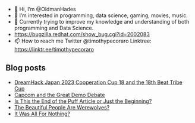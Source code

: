 - 👋 Hi, I’m @OldmanHades
- 👀 I’m interested in programming, data science, gaming, movies, music.
- 🌱 Currently trying to improve my knowledge and understanding of both programming and Data Science.
- https://bugzilla.redhat.com/show_bug.cgi?id=2002083
- 📫 How to reach me Twitter @timothypecoraro
Linktree: https://linktr.ee/timothypecoraro

## Blog posts
<!-- BLOG-POST-LIST:START -->
- [DreamHack Japan 2023 Cooperation Cup 18 and the 18th Beat Tribe Cup](https://medium.com/@timothypecoraro/dreamhack-japan-2023-cooperation-cup-18-and-the-18th-beat-tribe-cup-42d3bde796?source=rss-5097f5c9b801------2)
- [Capcom and the Great Demo Debate](https://medium.com/@timothypecoraro/capcom-and-the-great-demo-debate-cf5bd56798de?source=rss-5097f5c9b801------2)
- [Is This the End of the Puff Article or Just the Beginning?](https://medium.com/@timothypecoraro/is-this-the-end-of-the-puff-article-or-just-the-beginning-7e7db21c5cc0?source=rss-5097f5c9b801------2)
- [The Beautiful People Are Werewolves?](https://medium.com/@timothypecoraro/the-beautiful-people-are-werewolves-4f70d15064c7?source=rss-5097f5c9b801------2)
- [It Was All For Nothing?](https://medium.com/@timothypecoraro/it-was-all-for-nothing-fc38ef20a160?source=rss-5097f5c9b801------2)
<!-- BLOG-POST-LIST:END -->
